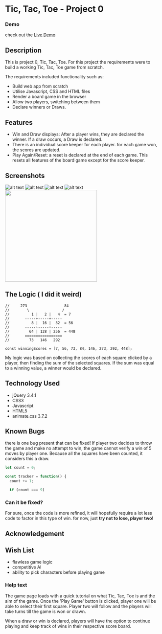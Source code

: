 # Tic, Tac, Toe - Project 0

### Demo
check out the [Live Demo](https://phunky-phresh.github.io/project0-TicTacToe/)

## Description
This is project 0, Tic, Tac, Toe. For this project the requirements were to build a working Tic, Tac, Toe game from scratch.

The requirements included functionality such as:
- Build web app from scratch
- Utilise Javascript, CSS and HTML files
- Render a board game in the browser
- Allow two players, switching between them
- Declare winners or Draws.

## Features
 - Win and Draw displays: After a player wins, they are declared the winner. If a draw occurs, a Draw is declared.
 - There is an individual score keeper for each player. for each game won, the scores are updated.
 - Play Again/Reset: a reset is declared at the end of each game. This resets all features of the board game except for the score keeper.

## Screenshots

![alt text](https://github.com/phunky-phresh/project0-TicTacToe/blob/master/images/screen1.png)
![alt text](https://github.com/phunky-phresh/project0-TicTacToe/blob/master/images/screen2.png)
![alt text](https://github.com/phunky-phresh/project0-TicTacToe/blob/master/images/screen3.png)
![alt text](https://github.com/phunky-phresh/project0-TicTacToe/blob/master/images/screen4.png)
<img src="https://raw.githubusercontent.com/phunky-phresh/project0-TicTacToe/master/images/screen1.png" width="300">
## The Logic ( I did it weird)

```
//     273                 84
//        \               /
//          1 |   2 |   4  = 7
//       -----+-----+-----
//          8 |  16 |  32  = 56
//       -----+-----+-----
//         64 | 128 | 256  = 448
//       =================
//         73   146   292

const winningScores = [7, 56, 73, 84, 146, 273, 292, 448];
```
My logic was based on collecting the scores of each square clicked by a player, then finding the sum of the selected squares.
If the sum was equal to a winning value, a winner would be declared.

## Technology Used
- jQuery 3.4.1
- CSS3
- Javascript
- HTML5
- animate.css 3.7.2

## Known Bugs
there is one bug present that can be fixed! If player two decides to throw the game and make no attempt to win, the game cannot verify a win of 5 moves by player one. Because all the squares have been counted, it considers this a draw.

``` js
let count = 0;

const tracker = function() {
  count += 1;

  if (count === 9)
```

### Can it be fixed?
For sure, once the code is more refined, it will hopefully require a lot less code to factor in this type of win. for now, just **try not to lose, player two!**
## Acknowledgement

## Wish List
- flawless game logic
- competitive AI
- ability to pick characters before playing game

### Help text
The game page loads with a quick tutorial on what Tic, Tac, Toe is and the aim of the game. Once the 'Play Game' button is clicked, player one will be able to select their first square. Player two will follow and the players will take turns till the game is won or drawn.

When a draw or win is declared, players will have the option to continue playing and keep track of wins in their respective score board.
